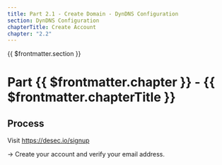 ```yaml
---
title: Part 2.1 - Create Domain - DynDNS Configuration
section: DynDNS Configuration
chapterTitle: Create Account
chapter: "2.2"
---
```


{{ $frontmatter.section }}
# Part {{ $frontmatter.chapter }} - {{ $frontmatter.chapterTitle }}

## Process

Visit <https://desec.io/signup>

-> Create your account and verify your email address.
